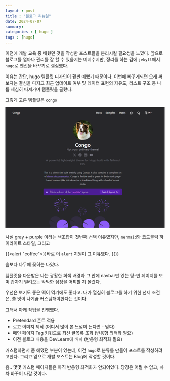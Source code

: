 ```yaml
---
layout : post
title : "블로그 리뉴얼"
date: 2024-07-07
summary: 
categories : [ hugo ]
tags : [hugo]
---
```



이전에 개발 교육 중 배웠던 것을 작성한 포스트들을 분리시킬 필요성을 느꼈다. 앞으로 블로그를 얼마나 관리를 잘 할 수 있을지는 미지수지만, 정리를 하는 김에 `jekyll`에서 `hugo`로 엔진을 바꾸기로 결심했다.

이유는 간단, hugo 템플릿 디자인이 훨씬 예뻤기 때문이다.
이번에 바꾸게되면 오래 써보자는 결심을 다지고 최근 업데이트 여부 및 데이터 표현의 자유도, 리스트 구조 등 나름 세심히 따져가며 템플릿을 골랐다. 

그렇게 고른 템플릿은 `congo` 

![img.png](img.png)

사실 gray + purple 이라는 색조합이 첫번째 선택 이유였지만, `mermaid`와 코드블럭 하이라이트 스타일, 그리고

{{<alert "coffee">}}바로 이 `alert` 지원이 그 이유였다. {{</alert>}}

숲보다 나무에 꽂히는 나였다. 

템플릿을 다운받은 나는 광활한 회색 배경과 그 안에 navbar만 있는 텅-빈 페이지를 보며 갑자기 밀려오는 막막한 심정을 어찌할 지 몰랐다.


우선은 보기도 좋은 떡이 먹기에도 좋다고. 내가 열심히 블로그를 하기 위한 선제 조건은, 쓸 맛이 나게끔 커스텀해야한다는 것이다. 

그래서 아래 작업을 진행했다.

* Pretendard 폰트 적용
* 로고 이미지 제작 (어디서 많이 본 느낌이 든다면 - 맞다)
* 메인 페이지 Tag 키워드로 최신 글목록 조회 (반응형 최적화 필요)
* 이전 블로그 내용을 DevLearn에 배치 (반응형 최적화 필요)


커스텀하면서 좀 헤맸던 부분이 있는데, 이건 `hugo`로 분류를 만들어 포스트를 작성하려고한다. 그리고 앞으로 개발 포스트는 Blog에 작성할 것이다.


음.. 몇몇 커스텀 페이지들은 아직 반응형 최적화가 안되어있다. 당장은 어쩔 수 없고, 차차 바꾸어 나갈 것이다.






